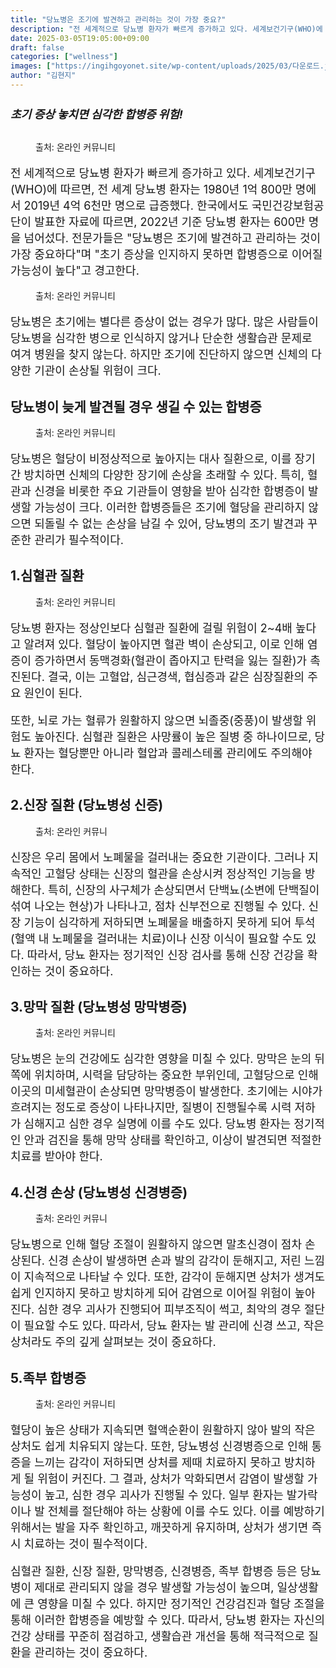 ```yaml
---
title: "당뇨병은 조기에 발견하고 관리하는 것이 가장 중요?"
description: "전 세계적으로 당뇨병 환자가 빠르게 증가하고 있다. 세계보건기구(WHO)에 따르면, 전 세계 당뇨병 환자는 1980년 1억 800만 명에서 2019년 4억 6천만 명으로 급증했다. 한국에서도 국민건강보험공단이 발표한 자료에 따르면, 2022년 기준 당뇨병 환자는 600"
date: 2025-03-05T19:05:00+09:00
draft: false
categories: ["wellness"]
images: ["https://ingihgoyonet.site/wp-content/uploads/2025/03/다운로드.jpeg", "https://ingihgoyonet.site/wp-content/uploads/2025/03/다운로드-1.jpeg", "https://ingihgoyonet.site/wp-content/uploads/2025/03/다운로드-2.jpeg", "https://ingihgoyonet.site/wp-content/uploads/2025/03/다운로드-3.jpeg", "https://ingihgoyonet.site/wp-content/uploads/2025/03/다운로드-4.jpeg"]
author: "김현지"
---
```


<h5 style="font-size:18px">초기 증상 놓치면 심각한 합병증 위험!</h5> <figure ><img src="https://ingihgoyonet.site/wp-content/uploads/2025/03/다운로드.jpeg" alt="" style="aspect-ratio:16/9;object-fit:cover"/><figcaption >출처: 온라인 커뮤니티</figcaption></figure> <p style="font-size:18px">전 세계적으로 당뇨병 환자가 빠르게 증가하고 있다. 세계보건기구(WHO)에 따르면, 전 세계 당뇨병 환자는 1980년 1억 800만 명에서 2019년 4억 6천만 명으로 급증했다. 한국에서도 국민건강보험공단이 발표한 자료에 따르면, 2022년 기준 당뇨병 환자는 600만 명을 넘어섰다. 전문가들은 "당뇨병은 조기에 발견하고 관리하는 것이 가장 중요하다"며 "초기 증상을 인지하지 못하면 합병증으로 이어질 가능성이 높다"고 경고한다.</p> <figure ><img src="https://ingihgoyonet.site/wp-content/uploads/2025/03/다운로드-1.jpeg" alt="" style="aspect-ratio:16/9;object-fit:cover"/><figcaption >출처: 온라인 커뮤니티</figcaption></figure> <p style="font-size:18px">당뇨병은 초기에는 별다른 증상이 없는 경우가 많다. 많은 사람들이 당뇨병을 심각한 병으로 인식하지 않거나 단순한 생활습관 문제로 여겨 병원을 찾지 않는다. 하지만 조기에 진단하지 않으면 신체의 다양한 기관이 손상될 위험이 크다.</p> <h2 >당뇨병이 늦게 발견될 경우 생길 수 있는 합병증</h2> <figure ><img src="https://ingihgoyonet.site/wp-content/uploads/2025/03/다운로드-2.jpeg" alt="" style="aspect-ratio:16/9;object-fit:cover"/><figcaption >출처: 온라인 커뮤니티</figcaption></figure> <p style="font-size:18px">당뇨병은 혈당이 비정상적으로 높아지는 대사 질환으로, 이를 장기간 방치하면 신체의 다양한 장기에 손상을 초래할 수 있다. 특히, 혈관과 신경을 비롯한 주요 기관들이 영향을 받아 심각한 합병증이 발생할 가능성이 크다. 이러한 합병증들은 조기에 혈당을 관리하지 않으면 되돌릴 수 없는 손상을 남길 수 있어, 당뇨병의 조기 발견과 꾸준한 관리가 필수적이다.</p> <h2 >1.심혈관 질환</h2> <figure ><img src="https://ingihgoyonet.site/wp-content/uploads/2025/03/다운로드-3.jpeg" alt="" /><figcaption >출처: 온라인 커뮤니티</figcaption></figure> <p style="font-size:18px">당뇨병 환자는 정상인보다 심혈관 질환에 걸릴 위험이 2~4배 높다고 알려져 있다. 혈당이 높아지면 혈관 벽이 손상되고, 이로 인해 염증이 증가하면서 동맥경화(혈관이 좁아지고 탄력을 잃는 질환)가 촉진된다. 결국, 이는 고혈압, 심근경색, 협심증과 같은 심장질환의 주요 원인이 된다. </p> <p style="font-size:18px">또한, 뇌로 가는 혈류가 원활하지 않으면 뇌졸중(중풍)이 발생할 위험도 높아진다. 심혈관 질환은 사망률이 높은 질병 중 하나이므로, 당뇨 환자는 혈당뿐만 아니라 혈압과 콜레스테롤 관리에도 주의해야 한다.</p> <h2 >2.신장 질환 (당뇨병성 신증)</h2> <figure ><img src="https://ingihgoyonet.site/wp-content/uploads/2025/03/다운로드-4.jpeg" alt="" /><figcaption >출처: 온라인 커뮤니</figcaption></figure> <p style="font-size:18px">신장은 우리 몸에서 노폐물을 걸러내는 중요한 기관이다. 그러나 지속적인 고혈당 상태는 신장의 혈관을 손상시켜 정상적인 기능을 방해한다. 특히, 신장의 사구체가 손상되면서 단백뇨(소변에 단백질이 섞여 나오는 현상)가 나타나고, 점차 신부전으로 진행될 수 있다. 신장 기능이 심각하게 저하되면 노폐물을 배출하지 못하게 되어 투석(혈액 내 노폐물을 걸러내는 치료)이나 신장 이식이 필요할 수도 있다. 따라서, 당뇨 환자는 정기적인 신장 검사를 통해 신장 건강을 확인하는 것이 중요하다.</p> <h2 >3.망막 질환 (당뇨병성 망막병증)</h2> <figure ><img src="https://ingihgoyonet.site/wp-content/uploads/2025/03/다운로드-5.jpeg" alt="" /><figcaption >출처: 온라인 커뮤니티</figcaption></figure> <p style="font-size:18px">당뇨병은 눈의 건강에도 심각한 영향을 미칠 수 있다. 망막은 눈의 뒤쪽에 위치하며, 시력을 담당하는 중요한 부위인데, 고혈당으로 인해 이곳의 미세혈관이 손상되면 망막병증이 발생한다. 초기에는 시야가 흐려지는 정도로 증상이 나타나지만, 질병이 진행될수록 시력 저하가 심해지고 심한 경우 실명에 이를 수도 있다. 당뇨병 환자는 정기적인 안과 검진을 통해 망막 상태를 확인하고, 이상이 발견되면 적절한 치료를 받아야 한다.</p> <h2 >4.신경 손상 (당뇨병성 신경병증)</h2> <figure ><img src="https://ingihgoyonet.site/wp-content/uploads/2025/03/다운로드-6.jpeg" alt="" /><figcaption >출처: 온라인 커뮤니</figcaption></figure> <p style="font-size:18px">당뇨병으로 인해 혈당 조절이 원활하지 않으면 말초신경이 점차 손상된다. 신경 손상이 발생하면 손과 발의 감각이 둔해지고, 저린 느낌이 지속적으로 나타날 수 있다. 또한, 감각이 둔해지면 상처가 생겨도 쉽게 인지하지 못하고 방치하게 되어 감염으로 이어질 위험이 높아진다. 심한 경우 괴사가 진행되어 피부조직이 썩고, 최악의 경우 절단이 필요할 수도 있다. 따라서, 당뇨 환자는 발 관리에 신경 쓰고, 작은 상처라도 주의 깊게 살펴보는 것이 중요하다.</p> <h2 >5.족부 합병증</h2> <figure ><img src="https://ingihgoyonet.site/wp-content/uploads/2025/03/다운로드-7.jpeg" alt="" /><figcaption >출처: 온라인 커뮤니티</figcaption></figure> <p style="font-size:18px">혈당이 높은 상태가 지속되면 혈액순환이 원활하지 않아 발의 작은 상처도 쉽게 치유되지 않는다. 또한, 당뇨병성 신경병증으로 인해 통증을 느끼는 감각이 저하되면 상처를 제때 치료하지 못하고 방치하게 될 위험이 커진다. 그 결과, 상처가 악화되면서 감염이 발생할 가능성이 높고, 심한 경우 괴사가 진행될 수 있다. 일부 환자는 발가락이나 발 전체를 절단해야 하는 상황에 이를 수도 있다. 이를 예방하기 위해서는 발을 자주 확인하고, 깨끗하게 유지하며, 상처가 생기면 즉시 치료하는 것이 필수적이다.</p> <p style="font-size:18px">심혈관 질환, 신장 질환, 망막병증, 신경병증, 족부 합병증 등은 당뇨병이 제대로 관리되지 않을 경우 발생할 가능성이 높으며, 일상생활에 큰 영향을 미칠 수 있다. 하지만 정기적인 건강검진과 혈당 조절을 통해 이러한 합병증을 예방할 수 있다. 따라서, 당뇨병 환자는 자신의 건강 상태를 꾸준히 점검하고, 생활습관 개선을 통해 적극적으로 질환을 관리하는 것이 중요하다.</p>